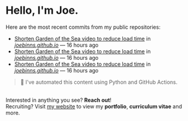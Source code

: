 # Hello, I'm Joe.
Here are the most recent commits from my public repositories:<br>
<!--activity_section_start-->
- [Shorten Garden of the Sea video to reduce load time](https://github.com/joebinns/joebinns.github.io/commit/d65af3e16ef23d8b1d53c82271bed9c055d69019) in [*joebinns.github.io*](https://github.com/joebinns/joebinns.github.io) — 16 hours ago
- [Shorten Garden of the Sea video to reduce load time](https://github.com/joebinns/joebinns.github.io/commit/8a69d12f8f0bbd4241c2e7c7afa1102bf3282df3) in [*joebinns.github.io*](https://github.com/joebinns/joebinns.github.io) — 16 hours ago
- [Shorten Garden of the Sea video to reduce load time](https://github.com/joebinns/joebinns.github.io/commit/09057d6a3cbfbc0dc88b1c64e4a26a7c55ff6d33) in [*joebinns.github.io*](https://github.com/joebinns/joebinns.github.io) — 16 hours ago
<!--activity_section_end-->
> 🚀 I've automated this content using Python  and GitHub Actions.

<br>Interested in anything you see? **Reach out**!<br>
Recruiting? Visit [my website](https://joebinns.com/) to view my **portfolio**, **curriculum vitae** and more.
